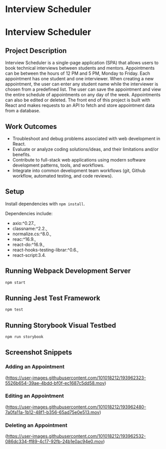 # Interview Scheduler

# Interview Scheduler

## Project Description

Interview Scheduler is a single-page application (SPA) that allows users to book technical interviews between students and mentors. Appointments can be between the hours of 12 PM and 5 PM, Monday to Friday. Each appointment has one student and one interviewer. When creating a new appointment, the user can enter any student name while the interviewer is chosen from a predefined list. The user can save the appointment and view the entire schedule of appointments on any day of the week. Appointments can also be edited or deleted. The front end of this project is built with React and makes requests to an API to fetch and store appointment data from a database.

## Work Outcomes

- Troubleshoot and debug problems associated with web development in React.
- Evaluate or analyze coding solutions/ideas, and their limitations and/or benefits.
- Contribute to full-stack web applications using modern software development patterns, tools, and workflows.
- Integrate into common development team workflows (git, Github workflow, automated testing, and code reviews).

## Setup

Install dependencies with `npm install`.

Dependencies include:

- axio:^0.27.,
- classname:^2.2.,
- normalize.cs:^8.0.,
- reac:^16.9.,
- react-do:^16.9.,
- react-hooks-testing-librar:^0.6.,
- react-script:3.4.

## Running Webpack Development Server

```sh
npm start
```

## Running Jest Test Framework

```sh
npm test
```

## Running Storybook Visual Testbed

```sh
npm run storybook
```

## Screenshot Snippets

### Adding an Appointment
(https://user-images.githubusercontent.com/101018212/193962323-5526b654-39ae-4bdd-bf0f-ec1687c5dd58.mov)

### Editing an Appointment
(https://user-images.githubusercontent.com/101018212/193962480-7a0fa11a-1b12-48f1-b356-65ad75e0e513.mov)

### Deleting an Appointment
(https://user-images.githubusercontent.com/101018212/193962532-086dc334-ff89-4c17-92fb-24b1e0ac94e0.mov)













